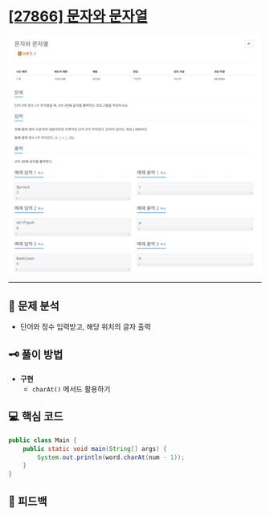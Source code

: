 # [[27866] 문자와 문자열](https://www.acmicpc.net/problem/27866)

![1.png](img%2F1.png)

***

## 📃 문제 분석

- 단어와 정수 입력받고, 해당 위치의 글자 출력

## 🗝️ 풀이 방법

- **구현**
  - ```charAt()``` 메서드 활용하기

## 💻 핵심 코드

```java
public class Main {
    public static void main(String[] args) {
        System.out.println(word.charAt(num - 1));
    }
}
```

## 📌 피드백

